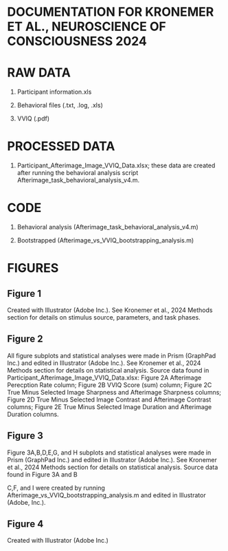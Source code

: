 # DOCUMENTATION FOR KRONEMER ET AL., NEUROSCIENCE OF CONSCIOUSNESS 2024

# RAW DATA

1. Participant information.xls

3. Behavioral files (.txt, .log, .xls)

4. VVIQ (.pdf)

# PROCESSED DATA

1. Participant_Afterimage_Image_VVIQ_Data.xlsx; these data are created after running the behavioral analysis script Afterimage_task_behavioral_analysis_v4.m.

# CODE

1. Behavioral analysis (Afterimage_task_behavioral_analysis_v4.m)

2. Bootstrapped (Afterimage_vs_VVIQ_bootstrapping_analysis.m)

# FIGURES

## Figure 1
Created with Illustrator (Adobe Inc.). See Kronemer et al., 2024 Methods section for details on stimulus source, parameters, and task phases.

## Figure 2
All figure subplots and statistical analyses were made in Prism (GraphPad Inc.) and edited in Illustrator (Adobe Inc.). See Kronemer et al., 2024 Methods section for details on statistical analysis. Source data found in Participant_Afterimage_Image_VVIQ_Data.xlsx: Figure 2A Afterimage Perecption Rate column; Figure 2B VVIQ Score (sum) column; Figure 2C True Minus Selected Image Sharpness and Afterimage Sharpness columns; Figure 2D True Minus Selected Image Contrast and Afterimage Contrast columns; Figure 2E True Minus Selected Image Duration and Afterimage Duration columns.

## Figure 3
Figure 3A,B,D,E,G, and H subplots and statistical analyses were made in Prism (GraphPad Inc.) and edited in Illustrator (Adobe Inc.). See Kronemer et al., 2024 Methods section for details on statistical analysis. Source data found in  Figure 3A and B 

C,F, and I were created by running Afterimage_vs_VVIQ_bootstrapping_analysis.m and edited in Illustrator (Adobe, Inc.).

## Figure 4
Created with Illustrator (Adobe Inc.)
